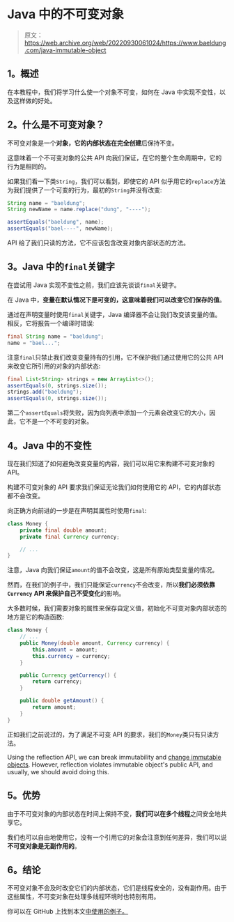 # Java 中的不可变对象

> 原文：<https://web.archive.org/web/20220930061024/https://www.baeldung.com/java-immutable-object>

## 1。概述

在本教程中，我们将学习什么使一个对象不可变，如何在 Java 中实现不变性，以及这样做的好处。

## 2。什么是不可变对象？

不可变对象是一个**对象，它的内部状态在完全创建**后保持不变。

这意味着一个不可变对象的公共 API 向我们保证，在它的整个生命周期中，它的行为是相同的。

如果我们看一下类`String`，我们可以看到，即使它的 API 似乎用它的`replace`方法为我们提供了一个可变的行为，最初的`String`并没有改变:

```java
String name = "baeldung";
String newName = name.replace("dung", "----");

assertEquals("baeldung", name);
assertEquals("bael----", newName);
```

API 给了我们只读的方法，它不应该包含改变对象内部状态的方法。

## 3。Java 中的`final`关键字

在尝试用 Java 实现不变性之前，我们应该先谈谈`final`关键字。

在 Java 中，**变量在默认情况下是可变的，这意味着我们可以改变它们保存的值**。

通过在声明变量时使用`final`关键字，Java 编译器不会让我们改变该变量的值。相反，它将报告一个编译时错误:

```java
final String name = "baeldung";
name = "bael...";
```

注意`final`只禁止我们改变变量持有的引用，它不保护我们通过使用它的公共 API 来改变它所引用的对象的内部状态:

```java
final List<String> strings = new ArrayList<>();
assertEquals(0, strings.size());
strings.add("baeldung");
assertEquals(0, strings.size());
```

第二个`assertEquals`将失败，因为向列表中添加一个元素会改变它的大小，因此，它不是一个不可变的对象。

## 4。Java 中的不变性

现在我们知道了如何避免改变变量的内容，我们可以用它来构建不可变对象的 API。

构建不可变对象的 API 要求我们保证无论我们如何使用它的 API，它的内部状态都不会改变。

向正确方向前进的一步是在声明其属性时使用`final`:

```java
class Money {
    private final double amount;
    private final Currency currency;

    // ...
}
```

注意，Java 向我们保证`amount`的值不会改变，这是所有原始类型变量的情况。

然而，在我们的例子中，我们只能保证`currency`不会改变，所以**我们必须依靠`Currency`** **API 来保护自己不受变化**的影响。

大多数时候，我们需要对象的属性来保存自定义值，初始化不可变对象内部状态的地方是它的构造函数:

```java
class Money {
    // ...
    public Money(double amount, Currency currency) {
        this.amount = amount;
        this.currency = currency;
    }

    public Currency getCurrency() {
        return currency;
    }

    public double getAmount() {
        return amount;
    }
}
```

正如我们之前说过的，为了满足不可变 API 的要求，我们的`Money`类只有只读方法。

Using the reflection API, we can break immutability and [change immutable objects](https://web.archive.org/web/20221105220145/https://stackoverflow.com/questions/20945049/is-a-java-string-really-immutable). However, reflection violates immutable object's public API, and usually, we should avoid doing this.

## 5。优势

由于不可变对象的内部状态在时间上保持不变，**我们可以在多个线程**之间安全地共享它。

我们也可以自由地使用它，没有一个引用它的对象会注意到任何差异，我们可以说**不可变对象是无副作用的**。

## 6。结论

不可变对象不会及时改变它们的内部状态，它们是线程安全的，没有副作用。由于这些属性，不可变对象在处理多线程环境时也特别有用。

你可以在 GitHub 上找到本文[中使用的例子。](https://web.archive.org/web/20221105220145/https://github.com/eugenp/tutorials/tree/master/core-java-modules/core-java-lang-oop-patterns)